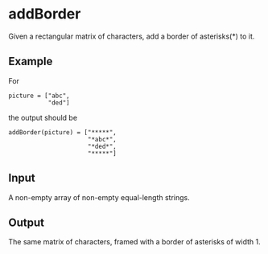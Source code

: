 # addBorder
Given a rectangular matrix of characters, add a border of asterisks(*) to it.

## Example
For
```
picture = ["abc",
           "ded"]
```

the output should be
```
addBorder(picture) = ["*****",
                      "*abc*",
                      "*ded*",
                      "*****"]
```

## Input
A non-empty array of non-empty equal-length strings.

## Output
The same matrix of characters, framed with a border of asterisks of width 1.
